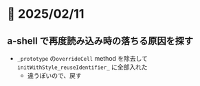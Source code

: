 # 📝 2025/02/11

## a-shell で再度読み込み時の落ちる原因を探す

- `_prototype` の`overrideCell` method を除去して`initWithStyle_reuseIdentifier_` に全部入れた
  - 違うぽいので、戻す
